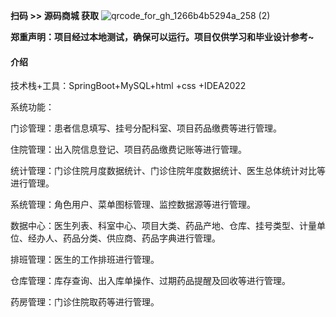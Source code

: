 **扫码 >> 源码商城 获取** ![qrcode_for_gh_1266b4b5294a_258 (2)](https://github.com/user-attachments/assets/45838afd-19a8-4cdc-bdd5-74b9c76fb241)

 **郑重声明：项目经过本地测试，确保可以运行。项目仅供学习和毕业设计参考~** 

#### 介绍
技术栈+工具：SpringBoot+MySQL+html +css +IDEA2022

系统功能：

门诊管理：患者信息填写、挂号分配科室、项目药品缴费等进行管理。

住院管理：出入院信息登记、项目药品缴费记账等进行管理。

统计管理：门诊住院月度数据统计、门诊住院年度数据统计、医生总体统计对比等进行管理。

系统管理：角色用户、菜单图标管理、监控数据源等进行管理。

数据中心：医生列表、科室中心、项目大类、药品产地、仓库、挂号类型、计量单位、经办人、药品分类、供应商、药品字典进行管理。

排班管理：医生的工作排班进行管理。

仓库管理：库存查询、出入库单操作、过期药品提醒及回收等进行管理。

药房管理：门诊住院取药等进行管理。



